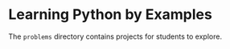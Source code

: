 # Learning Python by Examples

The `problems` directory contains projects for students to explore.

